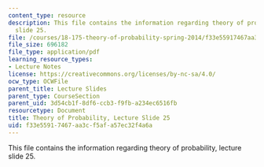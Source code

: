 ```yaml
---
content_type: resource
description: This file contains the information regarding theory of probability, lecture
  slide 25.
file: /courses/18-175-theory-of-probability-spring-2014/f33e55917467aa3cf5afa57ec32f4a6a_MIT18_175S14_Lecture25.pdf
file_size: 696182
file_type: application/pdf
learning_resource_types:
- Lecture Notes
license: https://creativecommons.org/licenses/by-nc-sa/4.0/
ocw_type: OCWFile
parent_title: Lecture Slides
parent_type: CourseSection
parent_uid: 3d54cb1f-8df6-ccb3-f9fb-a234ec6516fb
resourcetype: Document
title: Theory of Probability, Lecture Slide 25
uid: f33e5591-7467-aa3c-f5af-a57ec32f4a6a
---
```

This file contains the information regarding theory of probability, lecture slide 25.